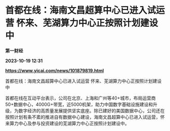 # 首都在线：海南文昌超算中心已进入试运营 怀来、芜湖算力中心正按照计划建设中
**第一财经**

**2023-10-19 12:31**

**https://www.yicai.com/news/101879819.html**

首都在线：海南文昌超算中心已进入试运营 怀来、芜湖算力中心正按照计划建设中

首都在线在互动平台表示，公司在北京、上海和广州等40+城市，布局运营商50+数据中心，4000G+带宽，近5000机架，助力中国数字基础设施建设和升级，为数字经济的高质量发展提供坚实底座。除已建好的美国数据中心，公司还在按照计划有条不紊的推进自有数据中心建设，海南文昌超算中心已进入试运营，怀来算力中心及参与投资建设的芜湖算力中心正按照计划建设中。